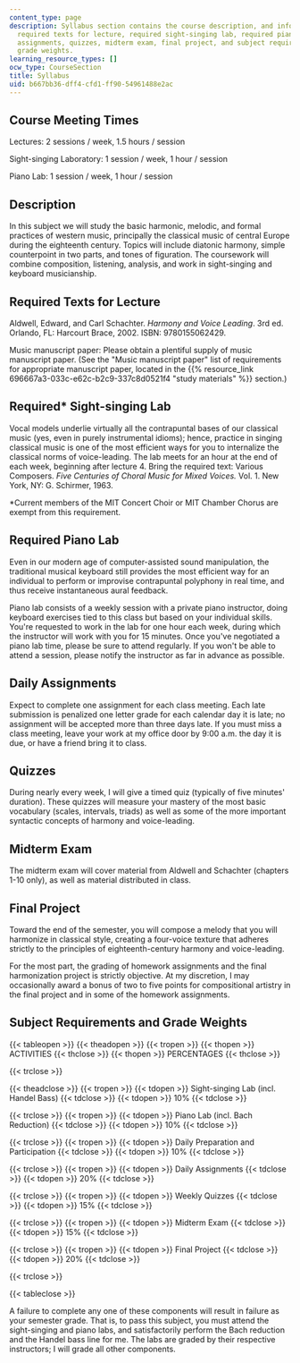 ```yaml
---
content_type: page
description: Syllabus section contains the course description, and information about
  required texts for lecture, required sight-singing lab, required piano lab, daily
  assignments, quizzes, midterm exam, final project, and subject requirements and
  grade weights.
learning_resource_types: []
ocw_type: CourseSection
title: Syllabus
uid: b667bb36-dff4-cfd1-ff90-54961488e2ac
---
```


Course Meeting Times
--------------------

Lectures: 2 sessions / week, 1.5 hours / session

Sight-singing Laboratory: 1 session / week, 1 hour / session

Piano Lab: 1 session / week, 1 hour / session

Description
-----------

In this subject we will study the basic harmonic, melodic, and formal practices of western music, principally the classical music of central Europe during the eighteenth century. Topics will include diatonic harmony, simple counterpoint in two parts, and tones of figuration. The coursework will combine composition, listening, analysis, and work in sight-singing and keyboard musicianship.

Required Texts for Lecture
--------------------------

Aldwell, Edward, and Carl Schachter. _Harmony and Voice Leading_. 3rd ed. Orlando, FL: Harcourt Brace, 2002. ISBN: 9780155062429.

Music manuscript paper: Please obtain a plentiful supply of music manuscript paper. (See the "Music manuscript paper" list of requirements for appropriate manuscript paper, located in the {{% resource_link 696667a3-033c-e62c-b2c9-337c8d0521f4 "study materials" %}} section.)

Required\* Sight-singing Lab
----------------------------

Vocal models underlie virtually all the contrapuntal bases of our classical music (yes, even in purely instrumental idioms); hence, practice in singing classical music is one of the most efficient ways for you to internalize the classical norms of voice-leading. The lab meets for an hour at the end of each week, beginning after lecture 4. Bring the required text: Various Composers. _Five Centuries of Choral Music for Mixed Voices._ Vol. 1. New York, NY: G. Schirmer, 1963.

\*Current members of the MIT Concert Choir or MIT Chamber Chorus are exempt from this requirement.

Required Piano Lab
------------------

Even in our modern age of computer-assisted sound manipulation, the traditional musical keyboard still provides the most efficient way for an individual to perform or improvise contrapuntal polyphony in real time, and thus receive instantaneous aural feedback.

Piano lab consists of a weekly session with a private piano instructor, doing keyboard exercises tied to this class but based on your individual skills. You're requested to work in the lab for one hour each week, during which the instructor will work with you for 15 minutes. Once you've negotiated a piano lab time, please be sure to attend regularly. If you won't be able to attend a session, please notify the instructor as far in advance as possible.

Daily Assignments
-----------------

Expect to complete one assignment for each class meeting. Each late submission is penalized one letter grade for each calendar day it is late; no assignment will be accepted more than three days late. If you must miss a class meeting, leave your work at my office door by 9:00 a.m. the day it is due, or have a friend bring it to class.

Quizzes
-------

During nearly every week, I will give a timed quiz (typically of five minutes' duration). These quizzes will measure your mastery of the most basic vocabulary (scales, intervals, triads) as well as some of the more important syntactic concepts of harmony and voice-leading.

Midterm Exam
------------

The midterm exam will cover material from Aldwell and Schachter (chapters 1-10 only), as well as material distributed in class.

Final Project
-------------

Toward the end of the semester, you will compose a melody that you will harmonize in classical style, creating a four-voice texture that adheres strictly to the principles of eighteenth-century harmony and voice-leading.

For the most part, the grading of homework assignments and the final harmonization project is strictly objective. At my discretion, I may occasionally award a bonus of two to five points for compositional artistry in the final project and in some of the homework assignments.

Subject Requirements and Grade Weights
--------------------------------------

{{< tableopen >}}
{{< theadopen >}}
{{< tropen >}}
{{< thopen >}}
ACTIVITIES
{{< thclose >}}
{{< thopen >}}
PERCENTAGES
{{< thclose >}}

{{< trclose >}}

{{< theadclose >}}
{{< tropen >}}
{{< tdopen >}}
Sight-singing Lab (incl. Handel Bass)
{{< tdclose >}}
{{< tdopen >}}
10%
{{< tdclose >}}

{{< trclose >}}
{{< tropen >}}
{{< tdopen >}}
Piano Lab (incl. Bach Reduction)
{{< tdclose >}}
{{< tdopen >}}
10%
{{< tdclose >}}

{{< trclose >}}
{{< tropen >}}
{{< tdopen >}}
Daily Preparation and Participation
{{< tdclose >}}
{{< tdopen >}}
10%
{{< tdclose >}}

{{< trclose >}}
{{< tropen >}}
{{< tdopen >}}
Daily Assignments
{{< tdclose >}}
{{< tdopen >}}
20%
{{< tdclose >}}

{{< trclose >}}
{{< tropen >}}
{{< tdopen >}}
Weekly Quizzes
{{< tdclose >}}
{{< tdopen >}}
15%
{{< tdclose >}}

{{< trclose >}}
{{< tropen >}}
{{< tdopen >}}
Midterm Exam
{{< tdclose >}}
{{< tdopen >}}
15%
{{< tdclose >}}

{{< trclose >}}
{{< tropen >}}
{{< tdopen >}}
Final Project
{{< tdclose >}}
{{< tdopen >}}
20%
{{< tdclose >}}

{{< trclose >}}

{{< tableclose >}}

  

A failure to complete any one of these components will result in failure as your semester grade. That is, to pass this subject, you must attend the sight-singing and piano labs, and satisfactorily perform the Bach reduction and the Handel bass line for me. The labs are graded by their respective instructors; I will grade all other components.